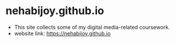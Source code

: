 # nehabijoy.github.io
- This site collects some of my digital media-related coursework.
- website link: https://nehabijoy.github.io


